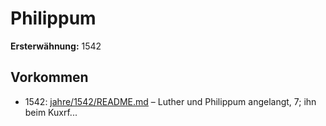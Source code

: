 # Philippum

**Ersterwähnung:** 1542

## Vorkommen
- 1542: [jahre/1542/README.md](../jahre/1542/README.md) – Luther und Philippum angelangt, 7;
ihn beim Kuxrf...
